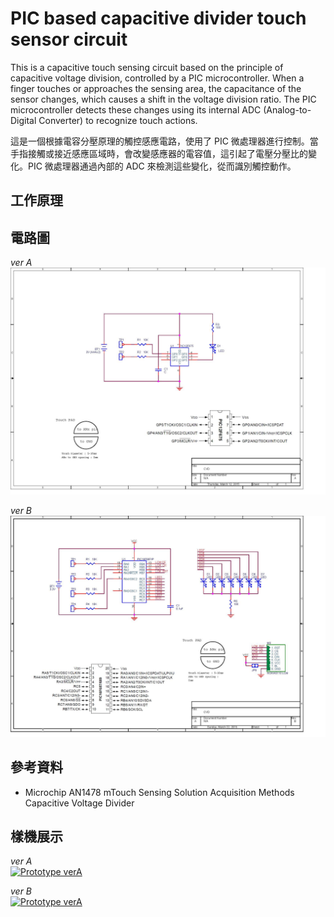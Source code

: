 # PIC based capacitive divider touch sensor circuit
This is a capacitive touch sensing circuit based on the principle of capacitive voltage division, controlled by a PIC microcontroller. When a finger touches or approaches the sensing area, the capacitance of the sensor changes, which causes a shift in the voltage division ratio. The PIC microcontroller detects these changes using its internal ADC (Analog-to-Digital Converter) to recognize touch actions.

這是一個根據電容分壓原理的觸控感應電路，使用了 PIC 微處理器進行控制。當手指接觸或接近感應區域時，會改變感應器的電容值，這引起了電壓分壓比的變化。PIC 微處理器通過內部的 ADC 來檢測這些變化，從而識別觸控動作。
## 工作原理
## 電路圖

*ver A*
![CVD verA](sch/CVD.jpg)

*ver B*<br>
![CVD verB](sch/CVD%20ver%20B.jpg)
## 參考資料
- Microchip AN1478 mTouch Sensing Solution Acquisition Methods Capacitive Voltage Divider

## 樣機展示
*ver A*  
[![Prototype verA](https://img.youtube.com/vi/0q65-RAXcD0/0.jpg)](https://youtu.be/0q65-RAXcD0)

*ver B*  
[![Prototype verA](https://img.youtube.com/vi/ckIhD4DM1XI/0.jpg)](https://youtu.be/ckIhD4DM1XI)
